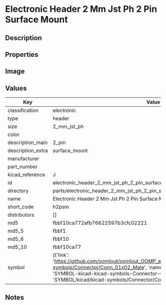 # Electronic Header 2 Mm Jst Ph 2 Pin Surface Mount

## Description

## Properties


## Image


## Values

| Key | Value |
| --- | --- |
| classification | electronic |
| type | header |
| size | 2_mm_jst_ph |
| color |  |
| description_main | 2_pin |
| description_extra | surface_mount |
| manufacturer |  |
| part_number |  |
| kicad_reference | J |
| id | electronic_header_2_mm_jst_ph_2_pin_surface_mount |
| directory | parts/electronic_header_2_mm_jst_ph_2_pin_surface_mount |
| name | Electronic Header 2 Mm Jst Ph 2 Pin Surface Mount |
| short_code | h2psm |
| distributors | [] |
| md5 | fbbf10ca772afb76622597b3cfc02221 |
| md5_5 | fbbf1 |
| md5_6 | fbbf10 |
| md5_10 | fbbf10ca77 |
| symbol | [{'link': 'https://github.com/oomlout/oomlout_OOMP_eda_V2/tree/main/SYMBOL/kicad/kicad-symbols/Connector/Conn_01x02_Male', 'name': 'Connector : Conn_01x02_Male', 'id': 'SYMBOL-kicad-kicad-symbols-Connector-Conn_01x02_Male', 'directory': 'SYMBOL/kicad/kicad-symbols/Connector/Conn_01x02_Male/'}] |

## Notes

